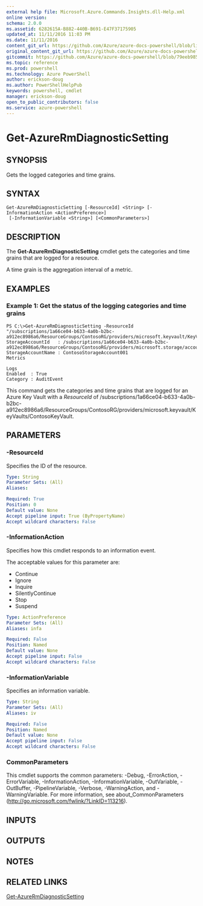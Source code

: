 ```yaml
---
external help file: Microsoft.Azure.Commands.Insights.dll-Help.xml
online version: 
schema: 2.0.0
ms.assetid: 6282615A-B882-440B-B691-E47F37175905
updated_at: 11/11/2016 11:03 PM
ms.date: 11/11/2016
content_git_url: https://github.com/Azure/azure-docs-powershell/blob/live/azureps-cmdlets-docs/ResourceManager/AzureRM.Insights/v2.1.0/Get-AzureRmDiagnosticSetting.md
original_content_git_url: https://github.com/Azure/azure-docs-powershell/blob/live/azureps-cmdlets-docs/ResourceManager/AzureRM.Insights/v2.1.0/Get-AzureRmDiagnosticSetting.md
gitcommit: https://github.com/Azure/azure-docs-powershell/blob/79eeb985ea480979357fb4695832a0c3d29a48bf/azureps-cmdlets-docs/ResourceManager/AzureRM.Insights/v2.1.0/Get-AzureRmDiagnosticSetting.md
ms.topic: reference
ms.prod: powershell
ms.technology: Azure PowerShell
author: erickson-doug
ms.author: PowerShellHelpPub
keywords: powershell, cmdlet
manager: erickson-doug
open_to_public_contributors: false
ms.service: azure-powershell
---
```


# Get-AzureRmDiagnosticSetting

## SYNOPSIS
Gets the logged categories and time grains.

## SYNTAX

```
Get-AzureRmDiagnosticSetting [-ResourceId] <String> [-InformationAction <ActionPreference>]
 [-InformationVariable <String>] [<CommonParameters>]
```

## DESCRIPTION
The **Get-AzureRmDiagnosticSetting** cmdlet gets the categories and time grains that are logged for a resource.

A time grain is the aggregation interval of a metric.

## EXAMPLES

### Example 1: Get the status of the logging categories and time grains
```
PS C:\>Get-AzureRmDiagnosticSetting -ResourceId "/subscriptions/1a66ce04-b633-4a0b-b2bc-a912ec8986a6/ResourceGroups/ContosoRG/providers/microsoft.keyvault/KeyVaults/ContosoKeyVault"
StorageAccountId   : /subscriptions/1a66ce04-b633-4a0b-b2bc-a912ec8986a6/ResourceGroups/ContosoRG/providers/microsoft.storage/accounts/ContosoStorageAccount
StorageAccountName : ContosoStorageAccount001
Metrics

Logs
Enabled  : True
Category : AuditEvent
```

This command gets the categories and time grains that are logged for an Azure Key Vault with a *ResourceId* of /subscriptions/1a66ce04-b633-4a0b-b2bc-a912ec8986a6/ResourceGroups/ContosoRG/providers/microsoft.keyvault/KeyVaults/ContosoKeyVault.

## PARAMETERS

### -ResourceId
Specifies the ID of the resource.

```yaml
Type: String
Parameter Sets: (All)
Aliases: 

Required: True
Position: 0
Default value: None
Accept pipeline input: True (ByPropertyName)
Accept wildcard characters: False
```

### -InformationAction
Specifies how this cmdlet responds to an information event.

The acceptable values for this parameter are:

- Continue
- Ignore
- Inquire
- SilentlyContinue
- Stop
- Suspend

```yaml
Type: ActionPreference
Parameter Sets: (All)
Aliases: infa

Required: False
Position: Named
Default value: None
Accept pipeline input: False
Accept wildcard characters: False
```

### -InformationVariable
Specifies an information variable.

```yaml
Type: String
Parameter Sets: (All)
Aliases: iv

Required: False
Position: Named
Default value: None
Accept pipeline input: False
Accept wildcard characters: False
```

### CommonParameters
This cmdlet supports the common parameters: -Debug, -ErrorAction, -ErrorVariable, -InformationAction, -InformationVariable, -OutVariable, -OutBuffer, -PipelineVariable, -Verbose, -WarningAction, and -WarningVariable. For more information, see about_CommonParameters (http://go.microsoft.com/fwlink/?LinkID=113216).

## INPUTS

## OUTPUTS

## NOTES

## RELATED LINKS

[Get-AzureRmDiagnosticSetting](xref:ResourceManager/AzureRM.Insights/v2.1.0/Get-AzureRmDiagnosticSetting.md)


